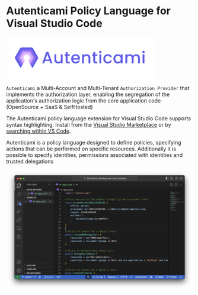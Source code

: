 # Autenticami Policy Language for Visual Studio Code

<p align="left">
  <img src="https://raw.githubusercontent.com/autenticami/autenticami-vscode/main/assets/logo/transparent-txt/transparent-txt-1line.png" class="center" width="400px" height="auto"/>
</p>

`Autenticami` a Multi-Account and Multi-Tenant `Authorization Provider` that implements the authorization layer, enabling the segregation of the application's authorization logic from the core application code (OpenSource + SaaS & SelfHosted)

The Autenticami policy language extension for Visual Studio Code supports syntax highlighting.  Install from the [Visual Studio Marketplace](https://marketplace.visualstudio.com/items?itemName=autenticami.autenticami) or by [searching within VS Code](https://code.visualstudio.com/docs/editor/extension-gallery#_search-for-an-extension).

Autenticami is a policy language designed to define policies, specifying actions that can be performed on specific resources. Additionally it is possible to specify identities, permissions associated with identities and trusted delegations

![autenticami](https://raw.githubusercontent.com/autenticami/autenticami-vscode/main/assets/vscode-screenshot.png)
